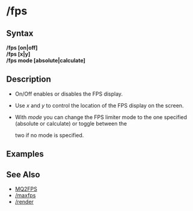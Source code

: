 # /fps

## Syntax

**/fps [on\|off]**  
**/fps [x\|y]**  
**/fps mode [absolute\|calculate]**

## Description

* On/Off enables or disables the FPS display.
* Use _x_ and _y_ to control the location of the FPS display on the screen.
* With _mode_ you can change the FPS limiter mode to the one specified (absolute or calculate) or toggle between the

  two if no mode is specified.

## Examples

## See Also

* [MQ2FPS](../../plugins/community-plugins/mq2fps.md)
* [/maxfps](maxfps.md)
* [/render](render.md)

